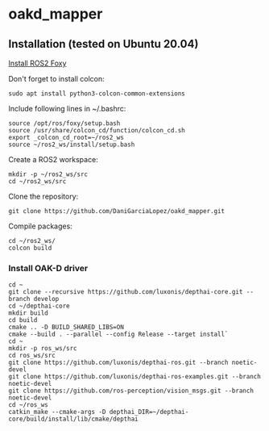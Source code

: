 # oakd_mapper

## Installation (tested on Ubuntu 20.04)
[Install ROS2 Foxy](https://docs.ros.org/en/foxy/Installation/Linux-Install-Debians.html)

Don't forget to install colcon:
```
sudo apt install python3-colcon-common-extensions
```
Include following lines in ~/.bashrc:
```
source /opt/ros/foxy/setup.bash
source /usr/share/colcon_cd/function/colcon_cd.sh
export _colcon_cd_root=~/ros2_ws
source ~/ros2_ws/install/setup.bash
```
Create a ROS2 workspace:
```
mkdir -p ~/ros2_ws/src
cd ~/ros2_ws/src
```
Clone the repository:
```
git clone https://github.com/DaniGarciaLopez/oakd_mapper.git
```
Compile packages:
```
cd ~/ros2_ws/
colcon build
```

### Install OAK-D driver
```
cd ~
git clone --recursive https://github.com/luxonis/depthai-core.git --branch develop
cd ~/depthai-core
mkdir build
cd build
cmake .. -D BUILD_SHARED_LIBS=ON
cmake --build . --parallel --config Release --target install`  
cd ~
mkdir -p ros_ws/src
cd ros_ws/src
git clone https://github.com/luxonis/depthai-ros.git --branch noetic-devel
git clone https://github.com/luxonis/depthai-ros-examples.git --branch noetic-devel
git clone https://github.com/ros-perception/vision_msgs.git --branch noetic-devel
cd ~/ros_ws
catkin_make --cmake-args -D depthai_DIR=~/depthai-core/build/install/lib/cmake/depthai
```



